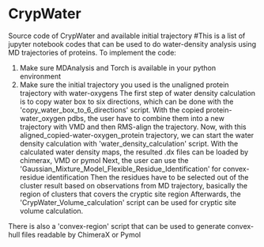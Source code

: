 # CrypWater
Source code of CrypWater and available initial trajectory
#This is a list of jupyter notebook codes that can be used to do water-density analysis using MD trajectories of proteins.
To implement the code:
1. Make sure MDAnalysis and Torch is available in your python environment
2. Make sure the initial trajectory you used is the unaligned protein trajectory with water-oxygens
The first step of water density calculation is to copy water box to six directions, which can be done with the 'copy_water_box_to_6_directions' script.
With the copied protein-water_oxygen pdbs, the user have to combine them into a new trajectory with VMD and then RMS-align the trajectory.
Now, with this aligned_copied-water-oxygen_protein trajectory, we can start the water density calculation with 'water_density_calculation' script.
With the calculated water density maps, the resulted .dx files can be loaded by chimerax, VMD or pymol
Next, the user can use the 'Gaussian_Mixture_Model_Flexible_Residue_Identification' for convex-residue identification
Then the residues have to be selected out of the cluster result based on observations from MD trajectory, basically the region of clusters that covers the cryptic site region
Afterwards, the 'CrypWater_Volume_calculation' script can be used for cryptic site volume calculation.

There is also a 'convex-region' script that can be used to generate convex-hull files readable by ChimeraX or Pymol
